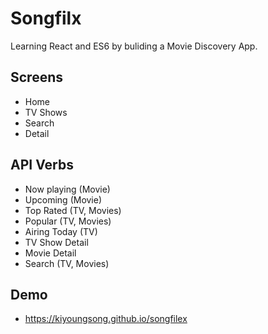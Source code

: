 # Songfilx

Learning React and ES6 by buliding a Movie Discovery App.

## Screens

- Home
- TV Shows
- Search
- Detail

## API Verbs

- Now playing (Movie)
- Upcoming (Movie)
- Top Rated (TV, Movies)
- Popular (TV, Movies)
- Airing Today (TV)
- TV Show Detail
- Movie Detail
- Search (TV, Movies)

## Demo
- https://kiyoungsong.github.io/songfilex
